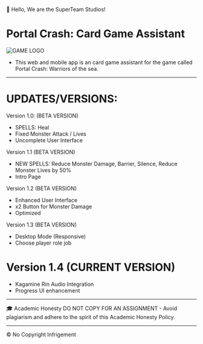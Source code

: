 👋 Hello, We are the SuperTeam Studios!

# Portal Crash: Card Game Assistant
![GAME LOGO](https://github.com/Renzxs/Portal-Crash-Game-Assistant/assets/90491632/f4183de5-b76e-4eba-baee-e0ed221352a1)
- This web and mobile app is an card game assistant for the game called Portal Crash: Warriors of the sea.

- - - -
# UPDATES/VERSIONS: 

Version 1.0: (BETA VERSION)
- SPELLS: Heal
- Fixed Monster Attack / Lives
- Uncomplete User Interface

Version 1.1 (BETA VERSION)
- NEW SPELLS: Reduce Monster Damage, Barrier, Silence, Reduce Monster Lives by 50%
- Intro Page

Version 1.2 (BETA VERSION)
- Enhanced User Interface
- x2 Button for Monster Damage
- Optimized

Version 1.3 (BETA VERSION)
- Desktop Mode (Responsive)
- Choose player role job

# Version 1.4 (CURRENT VERSION)
- Kagamine Rin Audio Integration
- Progress UI enhancement

- - - -
🎓 Academic Honesty
DO NOT COPY FOR AN ASSIGNMENT - Avoid plagiarism and adhere to the spirit of this Academic Honesty Policy.

- - - - 
&copy; No Copyright Infrigement







